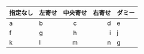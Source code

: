| 指定なし | 左寄せ | 中央寄せ | 右寄せ | ダミー |
|----------|:-------|:--------:|-------:|--------|
| a        | b      |    c     |      d | e      |
| f        | g      |    h     |      i | j      |
| k        | l      |    m     |      n | g      |